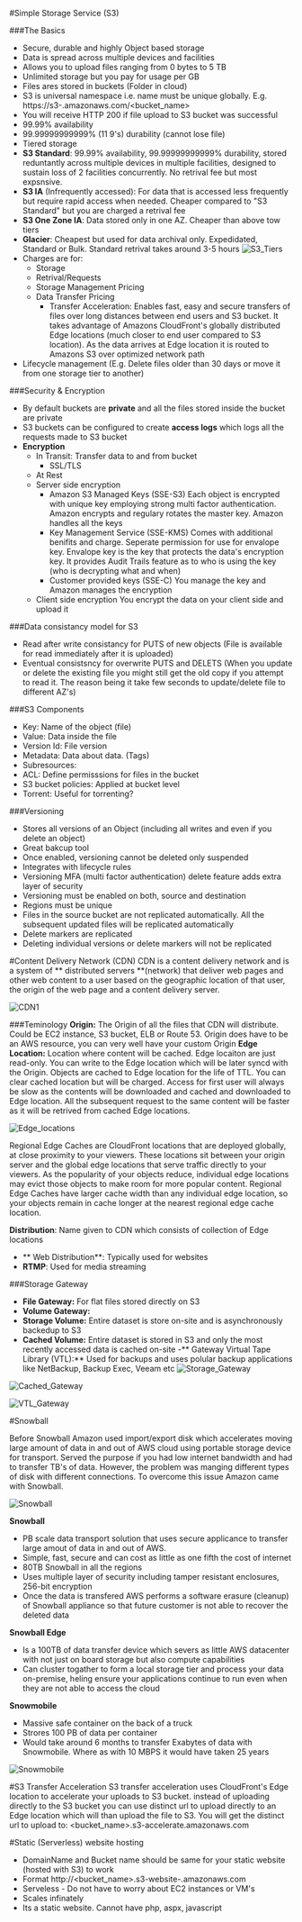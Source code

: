 #Simple Storage Service (S3)

###The Basics
- Secure, durable and highly Object based storage
- Data is spread across multiple devices and facilities
- Allows you to upload files ranging from 0 bytes to 5 TB
- Unlimited storage but you pay for usage per GB
- Files ares stored in buckets (Folder in cloud)
- S3 is universal namespace i.e. name must be unique globally. 
E.g. https://s3-<region>.amazonaws.com/<bucket_name>
- You will receive HTTP 200 if file upload to S3 bucket was successful
- 99.99% availability
- 99.99999999999% (11 9's) durability (cannot lose file)
- Tiered storage
 - **S3 Standard**: 99.99% availability, 99.99999999999% durability, stored reduntantly across multiple devices in multiple facilities, designed to sustain loss of 2 facilities concurrently. No retrival fee but most expsnsive.
  - **S3 IA** (Infrequently accessed): For data that is accessed less frequently but require rapid access when needed. Cheaper compared to "S3 Standard" but you are charged a retrival fee
  - **S3 One Zone IA**: Data stored only in one AZ. Cheaper than above tow tiers
  - **Glacier**: Cheapest but used for data archival only. Expedidated, Standard or Bulk. Standard retrival takes around 3-5 hours
![S3_Tiers](https://s3.amazonaws.com/hfcontents/kbimages/S3_Tiers.png "S3_Tiers")
- Charges are for:
	- Storage
	- Retrival/Requests
	- Storage Management Pricing
	- Data Transfer Pricing
		- Transfer Acceleration: Enables fast, easy and secure transfers of files over long distances between end users and S3 bucket. It takes advantage of Amazons CloudFront's globally distributed Edge locations (much closer to end user compared to S3 location). As the data arrives at Edge location it is routed to Amazons S3 over optimized network path
- Lifecycle management (E.g. Delete files older than 30 days or move it from one storage tier to another)

###Security & Encryption
- By default buckets are **private** and all the files stored inside the bucket are private
- S3 buckets can be configured to create **access logs** which logs all the requests made to S3 bucket
- **Encryption**
  - In Transit: Transfer data to and from bucket
    - SSL/TLS
  - At Rest
   - Server side encryption
     -  Amazon S3 Managed Keys (SSE-S3)
	   Each object is encrypted with unique key employing strong multi factor authentication. Amazon encrypts and regulary rotates the master key. Amazon handles all the keys
     -  Key Management Service (SSE-KMS)
	   Comes with additional benifits and charge. Seperate permission for use for envalope key. Envalope key is the key that protects the data's encryption key. It provides Audit Trails feature as to who is using the key (who is decrypting what and when)
     - Customer provided keys (SSE-C)
	   You manage the key and Amazon manages the encryption
    - Client side encryption
   You encrypt the data on your client side and upload it

###Data consistancy model for S3
- Read after write consistancy for PUTS of new objects
(File is available for read immediately after it is uploaded)
- Eventual consistsncy for overwrite PUTS and DELETS (When you update or delete the existing file you might still get the old copy if you attempt to read it. The reason being it take few seconds to update/delete file to different AZ's)

###S3 Components
- Key: Name of the object (file)
- Value: Data inside the file
- Version Id: File version
- Metadata: Data about data. (Tags)
- Subresources:
 - ACL: Define permisssions for files in the bucket
 - S3 bucket policies: Applied at bucket level
 - Torrent: Useful for torrenting?

###Versioning
- Stores all versions of an Object (including all writes and even if you delete an object)
- Great bakcup tool
- Once enabled, versioning cannot be deleted only suspended
- Integrates with lifecycle rules
- Versioning MFA (multi factor authentication) delete feature adds extra layer of security
- Versioning must be enabled on both, source and destination
- Regions must be unique
- Files in the source bucket are not replicated automatically. All the subsequent updated files will be replicated automatically
- Delete markers are replicated
- Deleting individual versions or delete markers will not be replicated

#Content Delivery Network (CDN)
CDN is a content delivery network and is a system of ** distributed servers **(network) that deliver web pages and other web content to a user based on the geographic location of that user, the origin of the web page and a content delivery server.

![CDN1](https://s3.amazonaws.com/hfcontents/kbimages/CDN1.png "CDN1")

###Teminology
**Origin:** The Origin of all the files that CDN will distribute. Could be EC2 instance, S3 bucket, ELB or Route 53. Origin does have to be an AWS resource, you can very well have your custom Origin
**Edge Location:** Location where content will be cached. Edge locaiton are just read-only. You can write to the Edge location which will be later syncd with the Origin.
Objects are cached to Edge location for the life of TTL. You can clear cached location but will be charged. Access for first user will always be slow as the contents will be downloaded and cached and downloaded to Edge location. All the subsequent request to the same content will be faster as it will be retrived from cached Edge locations.

![Edge_locations](https://s3.amazonaws.com/hfcontents/kbimages/Edge_locations.png "Edge_locations")

Regional Edge Caches are CloudFront locations that are deployed globally, at close proximity to your viewers. These locations sit between your origin server and the global edge locations that serve traffic directly to your viewers. As the popularity of your objects reduce, individual edge locations may evict those objects to make room for more popular content. Regional Edge Caches have larger cache width than any individual edge location, so your objects remain in cache longer at the nearest regional edge cache location. 

**Distribution**: Name given to CDN which consists of collection of Edge locations
 - ** Web Distribution**: Typically used for websites
 - **RTMP**: Used for media streaming
 
 ###Storage Gateway
 - **File Gateway:** For flat files stored directly on S3
 - **Volume Gateway:**
  - **Storage Volume:** Entire dataset is store on-site and is asynchronously backedup to S3
  - **Cached Volume:** Entire dataset is stored in S3 and only the most recently accessed data is cached on-site
 -** Gateway Virtual Tape Library (VTL):** Used for backups and uses polular backup applications like NetBackup, Backup Exec, Veeam etc
 ![Storage_Gateway](https://s3.amazonaws.com/hfcontents/kbimages/Storage_Gateway.png "Storage_Gateway")

![Cached_Gateway](https://s3.amazonaws.com/hfcontents/kbimages/Cached_Gateway.png "Cached_Gateway")

![VTL_Gateway](https://s3.amazonaws.com/hfcontents/kbimages/VTL_Gateway.png "VTL_Gateway")

#Snowball

Before Snowball Amazon used import/export disk which accelerates moving large amount of data in and out of AWS cloud using portable storage device for transport.
Served the purpose if you had low internet bandwidth and had to transfer TB's of data. However, the problem was manging different types of disk with different connections. To overcome this issue Amazon came with Snowball.

![Snowball](https://s3.amazonaws.com/hfcontents/kbimages/Snowball.png "Snowball")

**Snowball**
- PB scale data transport solution that uses secure applicance to transfer large amout of data in and out of AWS.
- Simple, fast, secure and can cost as little as one fifth the cost of internet
- 80TB Snowball in all the regions
- Uses multiple layer of security including tamper resistant enclosures, 256-bit encryption
- Once the data is transfered AWS performs a software erasure (cleanup) of Snowball appliance so that future customer is not able to recover the deleted data

**Snowball Edge**
- Is a 100TB of data transfer device which severs as little AWS datacenter with not just on board storage but also compute capabilities
- Can cluster togather to form a local storage tier and process your data on-premise, heling ensure your applications continue to run even when they are not able to access the cloud

**Snowmobile**
- Massive safe container on the back of a truck
- Strores 100 PB of data per container
- Would take around 6 months to transfer Exabytes of data with Snowmobile. Where as with 10 MBPS it would have taken 25 years

![Snowmobile](https://s3.amazonaws.com/hfcontents/kbimages/Snowmobile.png "Snowmobile")

#S3 Transfer Acceleration
S3 transfer acceleration uses CloudFront's Edge location to accelerate your uploads to S3 bucket. instead of uploading directly to the S3 bucket you can use distinct url to upload directly to an Edge location which will than upload the file to S3. You will get the distinct url to upload to: <bucket_name>.s3-accelerate.amazonaws.com

#Static (Serverless) website hosting
- DomainName and Bucket name should be same for your static website (hosted with S3) to work
- Format http://<bucket_name>.s3-website-<region>.amazonaws.com
- Serveless - Do not have to worry about EC2 instances or VM's
- Scales infinately
- Its a static website. Cannot have php, aspx, javascript
